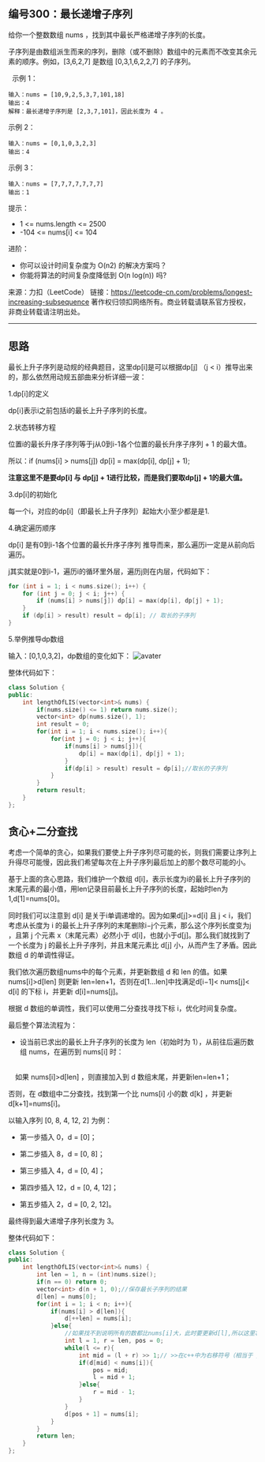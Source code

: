 ## 编号300：最长递增子序列

给你一个整数数组 nums ，找到其中最长严格递增子序列的长度。

子序列是由数组派生而来的序列，删除（或不删除）数组中的元素而不改变其余元素的顺序。例如，[3,6,2,7] 是数组 [0,3,1,6,2,2,7] 的子序列。

 
示例 1：
```
输入：nums = [10,9,2,5,3,7,101,18]
输出：4
解释：最长递增子序列是 [2,3,7,101]，因此长度为 4 。
```
示例 2：
```
输入：nums = [0,1,0,3,2,3]
输出：4
```
示例 3：
```
输入：nums = [7,7,7,7,7,7,7]
输出：1 
```
提示：

* 1 <= nums.length <= 2500
* -104 <= nums[i] <= 104
 

进阶：

* 你可以设计时间复杂度为 O(n2) 的解决方案吗？
* 你能将算法的时间复杂度降低到 O(n log(n)) 吗?

来源：力扣（LeetCode）
链接：https://leetcode-cn.com/problems/longest-increasing-subsequence
著作权归领扣网络所有。商业转载请联系官方授权，非商业转载请注明出处。

---
## 思路

最长上升子序列是动规的经典题目，这里dp[i]是可以根据dp[j] （j < i）推导出来的，那么依然用动规五部曲来分析详细一波：

1.dp[i]的定义

dp[i]表示i之前包括i的最长上升子序列的长度。

2.状态转移方程

位置i的最长升序子序列等于j从0到i-1各个位置的最长升序子序列 + 1 的最大值。

所以：if (nums[i] > nums[j]) dp[i] = max(dp[i], dp[j] + 1);

**注意这里不是要dp[i] 与 dp[j] + 1进行比较，而是我们要取dp[j] + 1的最大值。**

3.dp[i]的初始化

每一个i，对应的dp[i]（即最长上升子序列）起始大小至少都是是1.

4.确定遍历顺序

dp[i] 是有0到i-1各个位置的最长升序子序列 推导而来，那么遍历i一定是从前向后遍历。

j其实就是0到i-1，遍历i的循环里外层，遍历j则在内层，代码如下：
```c++
for (int i = 1; i < nums.size(); i++) {
    for (int j = 0; j < i; j++) {
        if (nums[i] > nums[j]) dp[i] = max(dp[i], dp[j] + 1);
    }
    if (dp[i] > result) result = dp[i]; // 取长的子序列
}
```
5.举例推导dp数组

输入：[0,1,0,3,2]，dp数组的变化如下：
![avater](https://camo.githubusercontent.com/1fb513853fd8664dae8a5fdfa75e799ad6ebf0c231abcbd8ac9a3bb6e40b396e/68747470733a2f2f696d672d626c6f672e6373646e696d672e636e2f32303231303131303137303934353631382e6a7067)

整体代码如下：
```c++
class Solution {
public:
    int lengthOfLIS(vector<int>& nums) {
        if(nums.size() <= 1) return nums.size();
        vector<int> dp(nums.size(), 1);
        int result = 0;
        for(int i = 1; i < nums.size(); i++){
            for(int j = 0; j < i; j++){
                if(nums[i] > nums[j]){
                    dp[i] = max(dp[i], dp[j] + 1);
                }
                if(dp[i] > result) result = dp[i];//取长的子序列
            }
        }
        return result;
    }
};
```

## 贪心+二分查找

考虑一个简单的贪心，如果我们要使上升子序列尽可能的长，则我们需要让序列上升得尽可能慢，因此我们希望每次在上升子序列最后加上的那个数尽可能的小。

基于上面的贪心思路，我们维护一个数组 d[i]，表示长度为i的最长上升子序列的末尾元素的最小值，用len记录目前最长上升子序列的长度，起始时len为 1,d[1]=nums[0]。

同时我们可以注意到 d[i] 是关于i单调递增的。因为如果d[j]>=d[i] 且 j < i，我们考虑从长度为 i 的最长上升子序列的末尾删除i−j个元素，那么这个序列长度变为j ，且第 j 个元素 x（末尾元素）必然小于 d[i]，也就小于d[j]。那么我们就找到了一个长度为 j 的最长上升子序列，并且末尾元素比 d[j] 小，从而产生了矛盾。因此数组 d 的单调性得证。

我们依次遍历数组nums中的每个元素，并更新数组 d 和 len 的值。如果nums[i]>d[len] 则更新 len=len+1，否则在d[1…len]中找满足d[i−1]< nums[j]< d[i] 的下标 i，并更新 d[i]=nums[j]。

根据 d 数组的单调性，我们可以使用二分查找寻找下标 i，优化时间复杂度。

最后整个算法流程为：

* 设当前已求出的最长上升子序列的长度为 len（初始时为 1），从前往后遍历数组 nums，在遍历到 nums[i] 时：

</br>&emsp;如果 nums[i]>d[len] ，则直接加入到 d 数组末尾，并更新len=len+1；

否则，在 d数组中二分查找，找到第一个比 nums[i] 小的数 d[k] ，并更新 d[k+1]=nums[i]。

以输入序列 [0, 8, 4, 12, 2] 为例：

* 第一步插入 0，d = [0]；
 
* 第二步插入 8，d = [0, 8]；

* 第三步插入 4，d = [0, 4]；

* 第四步插入 12，d = [0, 4, 12]；

* 第五步插入 2，d = [0, 2, 12]。

最终得到最大递增子序列长度为 3。

整体代码如下：
```c++
class Solution {
public:
    int lengthOfLIS(vector<int>& nums) {
        int len = 1, n = (int)nums.size();
        if(n == 0) return 0;
        vector<int> d(n + 1, 0);//保存最长子序列的结果
        d[len] = nums[0];
        for(int i = 1; i < n; i++){
            if(nums[i] > d[len]){
                d[++len] = nums[i];
            }else{
                //如果找不到说明所有的数都比nums[i]大，此时要更新d[l],所以这里将pos设为0
                int l = 1, r = len, pos = 0;
                while(l <= r){
                    int mid = (l + r) >> 1;// >>在c++中为右移符号（相当于 /2）
                    if(d[mid] < nums[i]){
                        pos = mid;
                        l = mid + 1;
                    }else{
                        r = mid - 1;
                    }
                }
                d[pos + 1] = nums[i];
            }
        }
        return len;
    }
};
```